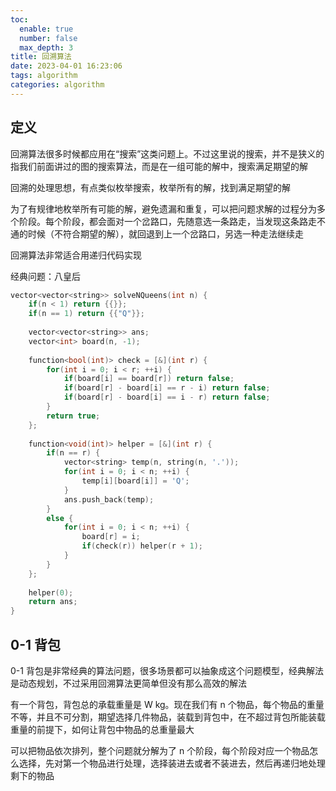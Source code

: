 ```yaml
---
toc:
  enable: true
  number: false
  max_depth: 3
title: 回溯算法
date: 2023-04-01 16:23:06
tags: algorithm
categories: algorithm
---
```


## 定义

回溯算法很多时候都应用在“搜索”这类问题上。不过这里说的搜索，并不是狭义的指我们前面讲过的图的搜索算法，而是在一组可能的解中，搜索满足期望的解

回溯的处理思想，有点类似枚举搜索，枚举所有的解，找到满足期望的解

为了有规律地枚举所有可能的解，避免遗漏和重复，可以把问题求解的过程分为多个阶段。每个阶段，都会面对一个岔路口，先随意选一条路走，当发现这条路走不通的时候（不符合期望的解），就回退到上一个岔路口，另选一种走法继续走

回溯算法非常适合用递归代码实现

经典问题：八皇后

```cpp
vector<vector<string>> solveNQueens(int n) {
	if(n < 1) return {{}};
	if(n == 1) return {{"Q"}};
	
	vector<vector<string>> ans;
	vector<int> board(n, -1);
	
	function<bool(int)> check = [&](int r) {
		for(int i = 0; i < r; ++i) {
			if(board[i] == board[r]) return false;
			if(board[r] - board[i] == r - i) return false;
			if(board[r] - board[i] == i - r) return false;
		}
		return true;
	};
	
	function<void(int)> helper = [&](int r) {
		if(n == r) {
			vector<string> temp(n, string(n, '.'));
			for(int i = 0; i < n; ++i) {
				temp[i][board[i]] = 'Q';
			}
			ans.push_back(temp);
		}
		else {
			for(int i = 0; i < n; ++i) {
				board[r] = i;
				if(check(r)) helper(r + 1);
			}
		}
	};
	
	helper(0);
	return ans;
}
```

## 0-1 背包

0-1 背包是非常经典的算法问题，很多场景都可以抽象成这个问题模型，经典解法是动态规划，不过采用回溯算法更简单但没有那么高效的解法

有一个背包，背包总的承载重量是 W kg。现在我们有 n 个物品，每个物品的重量不等，并且不可分割，期望选择几件物品，装载到背包中，在不超过背包所能装载重量的前提下，如何让背包中物品的总重量最大

可以把物品依次排列，整个问题就分解为了 n 个阶段，每个阶段对应一个物品怎么选择，先对第一个物品进行处理，选择装进去或者不装进去，然后再递归地处理剩下的物品